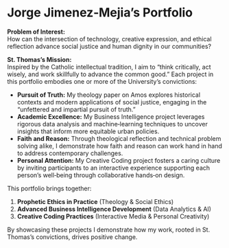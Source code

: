 # Jorge Jimenez‑Mejia’s Portfolio

**Problem of Interest:**  
How can the intersection of technology, creative expression, and ethical reflection advance social justice and human dignity in our communities?

**St. Thomas’s Mission:**  
Inspired by the Catholic intellectual tradition, I aim to “think critically, act wisely, and work skillfully to advance the common good.” Each project in this portfolio embodies one or more of the University’s convictions:

- **Pursuit of Truth:** My theology paper on Amos explores historical contexts and modern applications of social justice, engaging in the “unfettered and impartial pursuit of truth.”  
- **Academic Excellence:** My Business Intelligence project leverages rigorous data analysis and machine‑learning techniques to uncover insights that inform more equitable urban policies.  
- **Faith and Reason:** Through theological reflection and technical problem solving alike, I demonstrate how faith and reason can work hand in hand to address contemporary challenges.  
- **Personal Attention:** My Creative Coding project fosters a caring culture by inviting participants to an interactive experience supporting each person’s well‑being through collaborative hands‑on design.

This portfolio brings together:

1. **Prophetic Ethics in Practice** (Theology & Social Ethics)  
2. **Advanced Business Intelligence Development** (Data Analytics & AI)  
3. **Creative Coding Practices** (Interactive Media & Personal Creativity)  

By showcasing these projects I demonstrate how my work, rooted in St. Thomas’s convictions, drives positive change.
